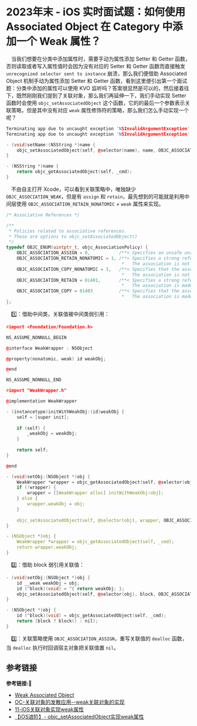 # 2023年末 - iOS 实时面试题：如何使用 Associated Object 在 Category 中添加一个 Weak 属性？

&emsp;当我们想要在分类中添加属性时，需要手动为属性添加 Setter 和 Getter 函数，否则读取或者写入属性值时会因为没有对应的 Setter 和 Getter 函数而直接触发 `unrecognized selector sent to instance` 崩溃，那么我们便借助 Associated Object 机制手动为属性添加 Setter 和 Getter 函数，看到这里便引出第一个面试题：分类中添加的属性可以使用 KVO 监听吗？答案很显然是可以的，然后接着往下，既然刚刚我们提到了关联对象，那么我们再延伸一下，我们手动实现 Setter 函数时会使用 `objc_setAssociatedObject` 这个函数，它的的最后一个参数表示关联策略，但是其中没有对应 `weak` 属性修饰符的策略，那么我们怎么手动实现一个呢？

```c++
Terminating app due to uncaught exception 'NSInvalidArgumentException', reason: '-[NSObject name]: unrecognized selector sent to instance 0x6000000290a0'
Terminating app due to uncaught exception 'NSInvalidArgumentException', reason: '-[NSObject setName:]: unrecognized selector sent to instance 0x600000010330'
```

```c++
- (void)setName:(NSString *)name {
    objc_setAssociatedObject(self, @selector(name), name, OBJC_ASSOCIATION_RETAIN_NONATOMIC);
}

- (NSString *)name {
    return objc_getAssociatedObject(self, _cmd);
}
```

&emsp;不由自主打开 Xcode，可以看到关联策略中，唯独缺少 `OBJC_ASSOCIATION_WEAK`，但是有 `assign` 和 `retain`，最先想到的可能就是利用中间层使用 `OBJC_ASSOCIATION_RETAIN_NONATOMIC` + `weak` 属性来实现。 

```c++
/* Associative References */

/**
 * Policies related to associative references.
 * These are options to objc_setAssociatedObject()
 */
typedef OBJC_ENUM(uintptr_t, objc_AssociationPolicy) {
    OBJC_ASSOCIATION_ASSIGN = 0,           /**< Specifies an unsafe unretained reference to the associated object. */
    OBJC_ASSOCIATION_RETAIN_NONATOMIC = 1, /**< Specifies a strong reference to the associated object. 
                                            *   The association is not made atomically. */
    OBJC_ASSOCIATION_COPY_NONATOMIC = 3,   /**< Specifies that the associated object is copied. 
                                            *   The association is not made atomically. */
    OBJC_ASSOCIATION_RETAIN = 01401,       /**< Specifies a strong reference to the associated object.
                                            *   The association is made atomically. */
    OBJC_ASSOCIATION_COPY = 01403          /**< Specifies that the associated object is copied.
                                            *   The association is made atomically. */
};
```

&emsp;1️⃣：借助中间类，关联值被中间类弱引用：

```c++
#import <Foundation/Foundation.h>

NS_ASSUME_NONNULL_BEGIN

@interface WeakWrapper : NSObject

@property(nonatomic, weak) id weakObj;

@end

NS_ASSUME_NONNULL_END

#import "WeakWrapper.h"

@implementation WeakWrapper

- (instancetype)initWithWeakObj:(id)weakObj {
    self = [super init];
    
    if (self) {
        _weakObj = weakObj;
    }
    
    return self;
}

@end
```

```c++
- (void)setObj:(NSObject *)obj {
    WeakWrapper *wrapper = objc_getAssociatedObject(self, @selector(obj));
    if (!wrapper) {
        wrapper = [[WeakWrapper alloc] initWithWeakObj:obj];
    } else {
        wrapper.weakObj = obj;
    }
    
    objc_setAssociatedObject(self, @selector(obj), wrapper, OBJC_ASSOCIATION_RETAIN_NONATOMIC);
}

- (NSObject *)obj {
    WeakWrapper *wrapper = objc_getAssociatedObject(self, _cmd);
    return wrapper.weakObj;
}
```

&emsp;2️⃣：借助 block 弱引用关联值：

```c++
- (void)setObj:(NSObject *)obj {
    id __weak weakObj = obj;
    id (^block)(void) = ^{ return weakObj; };
    objc_setAssociatedObject(self, @selector(obj), block, OBJC_ASSOCIATION_COPY_NONATOMIC);
}

- (NSObject *)obj {
    id (^block)(void) = objc_getAssociatedObject(self, _cmd);
    return (block ? block() : nil);
}
```

&emsp;3️⃣：关联策略使用 `OBJC_ASSOCIATION_ASSIGN`，重写关联值的 `dealloc` 函数，当 `dealloc` 执行时回调宿主对象把关联值置 `nil`。 

## 参考链接
**参考链接:🔗**
+ [Weak Associated Object](https://sunsetroads.github.io/2020/03/22/weak-associated-object/)
+ [OC-关联对象的发散应用--weak关联对象的实现](https://juejin.cn/post/6875637139833372685)
+ [11-iOS关联对象实现weak属性](https://developer.aliyun.com/article/1321927)
+ [【iOS进阶】- objc_setAssociatedObject实现weak属性](https://blog.nowcoder.net/n/d665ab4157a14cf7b71422ae0d4c490e?from=nowcoder_improve)
